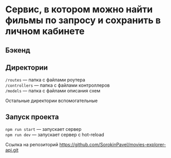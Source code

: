 # Сервис, в котором можно найти фильмы по запросу и сохранить в личном кабинете

## Бэкенд

## Директории

`/routes` — папка с файлами роутера  
`/controllers` — папка с файлами контроллеров   
`/models` — папка с файлами описания схем 

Остальные директории вспомогательные

## Запуск проекта

`npm run start` — запускает сервер   
`npm run dev` — запускает сервер с hot-reload

Ссылка на репозиторий https://github.com/SorokinPavel/movies-explorer-api.git
